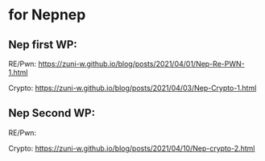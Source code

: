 # for Nepnep
## Nep first WP:
RE/Pwn: https://zuni-w.github.io/blog/posts/2021/04/01/Nep-Re-PWN-1.html

Crypto: https://zuni-w.github.io/blog/posts/2021/04/03/Nep-Crypto-1.html

## Nep Second WP:
RE/Pwn:

Crypto: https://zuni-w.github.io/blog/posts/2021/04/10/Nep-crypto-2.html
